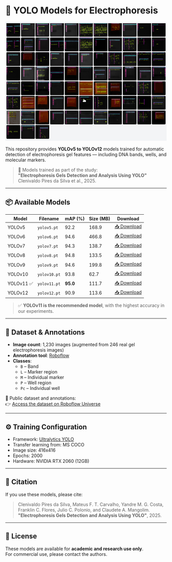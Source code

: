 # 🧬 YOLO Models for Electrophoresis

![Gel Example](gel.png)

This repository provides **YOLOv5 to YOLOv12** models trained for automatic detection of electrophoresis gel features — including DNA bands, wells, and molecular markers.

> 🔬 Models trained as part of the study:  
> **"Electrophoresis Gels Detection and Analysis Using YOLO"**  
> Clenivaldo Pires da Silva et al., 2025.

---

## 📦 Available Models

| Model      | Filename      | mAP (%) | Size (MB) | Download |
|------------|----------------|---------|-----------|----------|
| YOLOv5     | `yolov5.pt`     | 92.2    | 168.9     | [📥 Download](https://drive.google.com/file/d/1nnCRpD7Mfh7vTBkdd7XjODLjFbib8ZTU/view?usp=sharing) |
| YOLOv6     | `yolov6.pt`     | 94.6    | 466.8     | [📥 Download](https://drive.google.com/file/d/1yOUuWX4ywO1VXzLe2h-jYhY84vTY5Yod/view?usp=sharing) |
| YOLOv7     | `yolov7.pt`     | 94.3    | 138.7     | [📥 Download](https://drive.google.com/file/d/1h--OfAziFfuYRK48MGwKYlE-Dq0FnZQo/view?usp=sharing) |
| YOLOv8     | `yolov8.pt`     | 94.8    | 133.5     | [📥 Download](https://drive.google.com/file/d/1A0nhh3HtB5iJb33k8N1XrrM6TI8WPQAP/view?usp=sharing) |
| YOLOv9     | `yolov9.pt`     | 94.6    | 199.8     | [📥 Download](https://drive.google.com/file/d/13qCQOQSTyJrc8OhVsYHz0ushGtTW5kGf/view?usp=sharing) |
| YOLOv10    | `yolov10.pt`    | 93.8    | 62.7      | [📥 Download](https://drive.google.com/file/d/1A0nhh3HtB5iJb33k8N1XrrM6TI8WPQAP/view?usp=sharing) |
| YOLOv11 ✅ | `yolov11.pt`    | **95.0**| 111.7     | [📥 Download](https://drive.google.com/file/d/1xt5hUh9XOOnI0pw3IXlZcJnW689hK5pD/view?usp=sharing) |
| YOLOv12    | `yolov12.pt`    | 90.9    | 113.6     | [📥 Download](https://drive.google.com/file/d/116fXm0VluzffuEbw1OuY8w_B1MFWfh-R/view?usp=sharing) |

> ✅ **YOLOv11 is the recommended model**, with the highest accuracy in our experiments.

---

## 🧾 Dataset & Annotations

- **Image count**: 1,230 images (augmented from 246 real gel electrophoresis images)
- **Annotation tool**: [Roboflow](https://roboflow.com)
- **Classes**:
  - `B` – Band
  - `L` – Marker region
  - `M` – Individual marker
  - `P` – Well region
  - `Pc` – Individual well

📂 Public dataset and annotations:  
👉 [Access the dataset on Roboflow Universe](https://app.roboflow.com/lbiomic-laboratorio-de-biotecnologia-microbiana)

---

## ⚙️ Training Configuration

- Framework: [Ultralytics YOLO](https://github.com/ultralytics/ultralytics)
- Transfer learning from: MS COCO
- Image size: 416x416
- Epochs: 2000
- Hardware: NVIDIA RTX 2060 (12GB)

---

## 📜 Citation

If you use these models, please cite:

> Clenivaldo Pires da Silva, Mateus F. T. Carvalho, Yandre M. G. Costa,  
> Franklin C. Flores, Julio C. Polonio, and Claudete A. Mangolim.  
> **"Electrophoresis Gels Detection and Analysis Using YOLO"**, 2025.

---

## 📄 License

These models are available for **academic and research use only**.  
For commercial use, please contact the authors.

